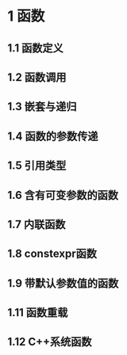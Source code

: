 # 1 函数

## 1.1 函数定义


## 1.2 函数调用


## 1.3 嵌套与递归



## 1.4 函数的参数传递


## 1.5 引用类型


## 1.6 含有可变参数的函数


## 1.7 内联函数


## 1.8 constexpr函数


## 1.9 带默认参数值的函数



## 1.11 函数重载


## 1.12 C++系统函数


